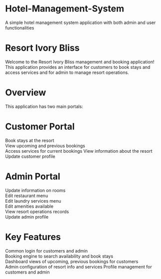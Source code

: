 # Hotel-Management-System  

A simple hotel management system application with both admin and user functionalities  

# Resort Ivory Bliss  
Welcome to the Resort Ivory Bliss management and booking application!  
This application provides an interface for customers to book stays and access services and for admin to manage resort operations.  

# Overview  

This application has two main portals:  

# Customer Portal  
Book stays at the resort  
View upcoming and previous bookings  
Access services for current bookings 
View information about the resort  
Update customer profile  
# Admin Portal  

Update information on rooms  
Edit restaurant menu  
Edit laundry services menu  
Edit amenities available  
View resort operations records  
Update admin profile  

# Key Features  
Common login for customers and admin  
Booking engine to search availability and book stays  
Dashboard views of upcoming, previous bookings for customers  
Admin configuration of resort info and services 
Profile management for customers and admin  


